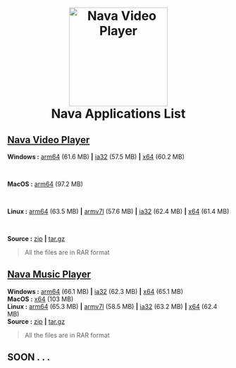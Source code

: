 <h1 align="center"><img src="https://cdn.discordapp.com/attachments/776425421968244768/906659482996707358/logo.png" width="224px" alt="Nava Video Player"/>
<br/>
Nava Applications List


## [Nava Video Player](https://github.com/Nava-ORG/nava-video-player)
**Windows :** [arm64](https://github.com/Nava-ORG/nava-video-player/releases/download/main/Nava-Video-Player-win32-arm64.rar) (61.6 MB) **|** [ia32](https://github.com/Nava-ORG/nava-video-player/releases/download/main/Nava-Video-Player-win32-ia32.rar) (57.5 MB) **|** [x64](https://github.com/Nava-ORG/nava-video-player/releases/download/main/Nava-Video-Player-win32-x64.rar) (60.2 MB)
  
  <br/>
  
**MacOS :** [arm64](https://github.com/Nava-ORG/nava-video-player/releases/download/main/Nava-Video-Player-mas-arm64.rar) (97.2 MB)
  
  <br/>
  
**Linux :** [arm64](https://github.com/Nava-ORG/nava-video-player/releases/download/main/Nava-Video-Player-linux-arm64.rar) (63.5 MB) **|** [armv7l](https://github.com/Nava-ORG/nava-video-player/releases/download/main/Nava-Video-Player-linux-armv7l.rar) (57.6 MB) **|** [ia32](https://github.com/Nava-ORG/nava-video-player/releases/download/main/Nava-Video-Player-linux-ia32.rar) (62.4 MB) **|** [x64](https://github.com/Nava-ORG/nava-video-player/releases/download/main/Nava-Video-Player-linux-x64.rar) (61.4 MB) 
  
  <br/>
  
**Source :**  [zip](https://github.com/Nava-ORG/nava-video-player/archive/refs/tags/main.zip) **|** [tar.gz](https://github.com/Nava-ORG/nava-video-player/archive/refs/tags/main.tar.gz)

> All the files are in RAR format 

## [Nava Music Player](https://github.com/Nava-ORG/nava-music-player)

**Windows :** [arm64](https://github.com/Nava-ORG/nava-music-player/releases/download/main/Nava-Music-Player-win32-arm64.rar) (66.1 MB) **|** [ia32](https://github.com/Nava-ORG/nava-music-player/releases/download/main/Nava-Music-Player-win32-ia32.rar) (62.3 MB) **|** [x64](https://github.com/Nava-ORG/nava-music-player/releases/download/main/Nava-Music-Player-win32-x64.rar) (65.1 MB)<br/>
**MacOS :** [x64](https://github.com/Nava-ORG/nava-music-player/releases/download/main/Nava-Music-Player-mas-x64.rar) (103 MB) <br/>
**Linux :** [arm64](https://github.com/Nava-ORG/nava-music-player/releases/download/main/Nava-Music-Player-linux-arm64.rar) (65.3 MB) **|** [armv7l](https://github.com/Nava-ORG/nava-music-player/releases/download/main/Nava-Music-Player-linux-armv7l.rar) (58.5 MB) **|** [ia32](https://github.com/Nava-ORG/nava-music-player/releases/download/main/Nava-Music-Player-linux-ia32.rar) (63.2 MB) **|** [x64](https://github.com/Nava-ORG/nava-music-player/releases/download/main/Nava-Music-Player-linux-x64.rar) (62.4 MB)<br/>
**Source :** [zip](https://github.com/Nava-ORG/nava-music-player/archive/refs/tags/main.zip) **|** [tar.gz](https://github.com/Nava-ORG/nava-music-player/archive/refs/tags/main.tar.gz) <br/>

> All the files are in RAR format 


##  SOON . . .
